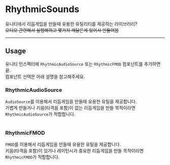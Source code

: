 # RhythmicSounds
유니티에서 리듬게임을 만들때 유용한 유틸리티를 제공하는 라이브러리?    
~~오디오 관련해서 실험해하고 몇가지 깨달은게 있어서 만들어봄~~
<br>

----

## Usage
유니티 인스펙터에 `RhythmicAudioSource` 또는 `RhythmicFMOD` 컴포넌트를 추가하면 끝.      
컴포넌트 선택은 아래 설명을 참고해주세요.

### RhythmicAudioSource
`AudioSource`를 이용해서 리듬게임을 만들때 유용한 유틸을 제공합니다.   
가볍게 만들거나 키음(타격음 포함)이 없는 리듬게임을 만들 목적이라면 `RhythmicAudioSource`가 적합합니다.
<br>
<br>


### RhythmicFMOD
`FMOD`를 이용해서 리듬게임을 만들때 유용한 유틸을 제공합니다.  
키음(타격음 포함)이 있거나 레이턴시가 중요한 리듬게임을 만들 목적이라면 `RhythmicFMOD`가 적합합니다.

